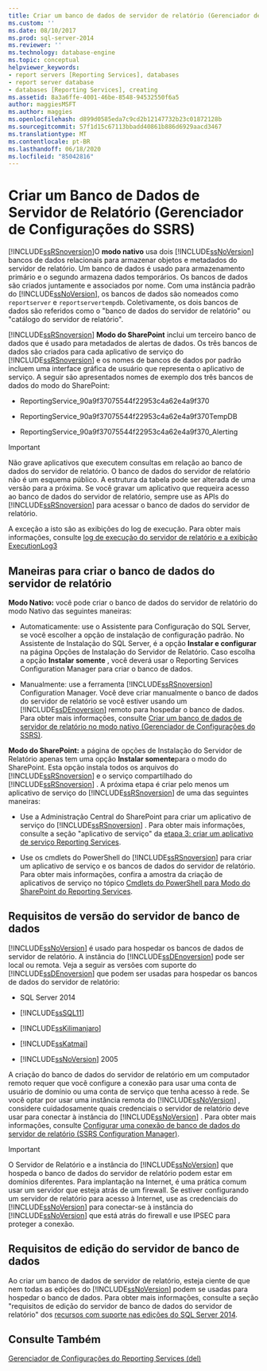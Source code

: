 ```yaml
---
title: Criar um banco de dados de servidor de relatório (Gerenciador de Configurações do SSRS) | Microsoft Docs
ms.custom: ''
ms.date: 08/10/2017
ms.prod: sql-server-2014
ms.reviewer: ''
ms.technology: database-engine
ms.topic: conceptual
helpviewer_keywords:
- report servers [Reporting Services], databases
- report server database
- databases [Reporting Services], creating
ms.assetid: 8a3a6ffe-4001-46be-8548-94532550f6a5
author: maggiesMSFT
ms.author: maggies
ms.openlocfilehash: d899d0585eda7c9cd2b12147732b23c01872128b
ms.sourcegitcommit: 57f1d15c67113bbadd40861b886d6929aacd3467
ms.translationtype: MT
ms.contentlocale: pt-BR
ms.lasthandoff: 06/18/2020
ms.locfileid: "85042816"
---
```

# <a name="create-a-report-server-database--ssrs-configuration-manager"></a>Criar um Banco de Dados de Servidor de Relatório (Gerenciador de Configurações do SSRS)
  [!INCLUDE[ssRSnoversion](../../includes/ssrsnoversion-md.md)]O **modo nativo** usa dois [!INCLUDE[ssNoVersion](../../includes/ssnoversion-md.md)] bancos de dados relacionais para armazenar objetos e metadados do servidor de relatório. Um banco de dados é usado para armazenamento primário e o segundo armazena dados temporários. Os bancos de dados são criados juntamente e associados por nome. Com uma instância padrão do [!INCLUDE[ssNoVersion](../../includes/ssnoversion-md.md)], os bancos de dados são nomeados como `reportserver` e `reportservertempdb`. Coletivamente, os dois bancos de dados são referidos como o "banco de dados do servidor de relatório" ou "catálogo do servidor de relatório".  
  
 [!INCLUDE[ssRSnoversion](../../includes/ssrsnoversion-md.md)] **Modo do SharePoint** inclui um terceiro banco de dados que é usado para metadados de alertas de dados. Os três bancos de dados são criados para cada aplicativo de serviço do [!INCLUDE[ssRSnoversion](../../includes/ssrsnoversion-md.md)] e os nomes de bancos de dados por padrão incluem uma interface gráfica de usuário que representa o aplicativo de serviço. A seguir são apresentados nomes de exemplo dos três bancos de dados do modo do SharePoint:  
  
-   ReportingService_90a9f37075544f22953c4a62e4a9f370  
  
-   ReportingService_90a9f37075544f22953c4a62e4a9f370TempDB  
  
-   ReportingService_90a9f37075544f22953c4a62e4a9f370_Alerting  
  
> [!IMPORTANT]  
>  Não grave aplicativos que executem consultas em relação ao banco de dados do servidor de relatório. O banco de dados do servidor de relatório não é um esquema público. A estrutura da tabela pode ser alterada de uma versão para a próxima. Se você gravar um aplicativo que requeira acesso ao banco de dados do servidor de relatório, sempre use as APIs do [!INCLUDE[ssRSnoversion](../../includes/ssrsnoversion-md.md)] para acessar o banco de dados do servidor de relatório.  
>   
>  A exceção a isto são as exibições do log de execução. Para obter mais informações, consulte [log de execução do servidor de relatório e a exibição ExecutionLog3](../../reporting-services/report-server/report-server-executionlog-and-the-executionlog3-view.md)  
  
## <a name="ways-to-create-the-report-server-database"></a>Maneiras para criar o banco de dados do servidor de relatório  
 **Modo Nativo:** você pode criar o banco de dados do servidor de relatório do modo Nativo das seguintes maneiras:  
  
-   Automaticamente: use o Assistente para Configuração do SQL Server, se você escolher a opção de instalação de configuração padrão. No Assistente de Instalação do SQL Server, é a opção **Instalar e configurar** na página Opções de Instalação do Servidor de Relatório. Caso escolha a opção **Instalar somente** , você deverá usar o Reporting Services Configuration Manager para criar o banco de dados.  
  
-   Manualmente: use a ferramenta [!INCLUDE[ssRSnoversion](../../includes/ssrsnoversion-md.md)] Configuration Manager. Você deve criar manualmente o banco de dados do servidor de relatório se você estiver usando um [!INCLUDE[ssDEnoversion](../../includes/ssdenoversion-md.md)] remoto para hospedar o banco de dados. Para obter mais informações, consulte [Criar um banco de dados de servidor de relatório no modo nativo &#40;Gerenciador de Configurações do SSRS&#41;](../../reporting-services/install-windows/ssrs-report-server-create-a-native-mode-report-server-database.md).  
  
 **Modo do SharePoint:** a página de opções de Instalação do Servidor de Relatório apenas tem uma opção **Instalar somente**para o modo do SharePoint. Esta opção instala todos os arquivos do [!INCLUDE[ssRSnoversion](../../includes/ssrsnoversion-md.md)] e o serviço compartilhado do [!INCLUDE[ssRSnoversion](../../includes/ssrsnoversion-md.md)] . A próxima etapa é criar pelo menos um aplicativo de serviço do [!INCLUDE[ssRSnoversion](../../includes/ssrsnoversion-md.md)] de uma das seguintes maneiras:  
  
-   Use a Administração Central do SharePoint para criar um aplicativo de serviço do [!INCLUDE[ssRSnoversion](../../includes/ssrsnoversion-md.md)] . Para obter mais informações, consulte a seção "aplicativo de serviço" da [etapa 3: criar um aplicativo de serviço Reporting Services](../../../2014/sql-server/install/install-reporting-services-sharepoint-mode-for-sharepoint-2013.md#bkmk_create_serrviceapplication).  
  
-   Use os cmdlets do PowerShell do [!INCLUDE[ssRSnoversion](../../includes/ssrsnoversion-md.md)] para criar um aplicativo de serviço e os bancos de dados do servidor de relatório. Para obter mais informações, confira a amostra da criação de aplicativos de serviço no tópico [Cmdlets do PowerShell para Modo do SharePoint do Reporting Services](../../../2014/reporting-services/powershell-cmdlets-for-reporting-services-sharepoint-mode.md).  
  
## <a name="database-server-version-requirements"></a>Requisitos de versão do servidor de banco de dados  
 [!INCLUDE[ssNoVersion](../../includes/ssnoversion-md.md)] é usado para hospedar os bancos de dados de servidor de relatório. A instância do [!INCLUDE[ssDEnoversion](../../includes/ssdenoversion-md.md)] pode ser local ou remota. Veja a seguir as versões com suporte do [!INCLUDE[ssDEnoversion](../../includes/ssdenoversion-md.md)] que podem ser usadas para hospedar os bancos de dados do servidor de relatório:  
  
- SQL Server 2014
  
-   [!INCLUDE[ssSQL11](../../includes/sssql11-md.md)]  
  
-   [!INCLUDE[ssKilimanjaro](../../includes/sskilimanjaro-md.md)]  
  
-   [!INCLUDE[ssKatmai](../../includes/sskatmai-md.md)]  
  
-   [!INCLUDE[ssNoVersion](../../includes/ssnoversion-md.md)] 2005  
  
 A criação do banco de dados do servidor de relatório em um computador remoto requer que você configure a conexão para usar uma conta de usuário de domínio ou uma conta de serviço que tenha acesso à rede. Se você optar por usar uma instância remota do [!INCLUDE[ssNoVersion](../../includes/ssnoversion-md.md)] , considere cuidadosamente quais credenciais o servidor de relatório deve usar para conectar à instância do [!INCLUDE[ssNoVersion](../../includes/ssnoversion-md.md)] . Para obter mais informações, consulte [Configurar uma conexão de banco de dados do servidor de relatório &#40;SSRS Configuration Manager&#41;](../../../2014/sql-server/install/configure-a-report-server-database-connection-ssrs-configuration-manager.md).  
  
> [!IMPORTANT]  
>  O Servidor de Relatório e a instância do [!INCLUDE[ssNoVersion](../../includes/ssnoversion-md.md)] que hospeda o banco de dados do servidor de relatório podem estar em domínios diferentes. Para implantação na Internet, é uma prática comum usar um servidor que esteja atrás de um firewall. Se estiver configurando um servidor de relatório para acesso à Internet, use as credenciais do [!INCLUDE[ssNoVersion](../../includes/ssnoversion-md.md)] para conectar-se à instância do [!INCLUDE[ssNoVersion](../../includes/ssnoversion-md.md)] que está atrás do firewall e use IPSEC para proteger a conexão.  
  
## <a name="database-server-edition-requirements"></a>Requisitos de edição do servidor de banco de dados  
 Ao criar um banco de dados de servidor de relatório, esteja ciente de que nem todas as edições do [!INCLUDE[ssNoVersion](../../includes/ssnoversion-md.md)] podem se usadas para hospedar o banco de dados. Para obter mais informações, consulte a seção "requisitos de edição do servidor de banco de dados do servidor de relatório" dos [recursos com suporte nas edições do SQL Server 2014](../../../2014/getting-started/features-supported-by-the-editions-of-sql-server-2014.md).  
  
## <a name="see-also"></a>Consulte Também  
 [Gerenciador de Configurações do Reporting Services &#40;del&#41;](https://docs.microsoft.com/sql/sql-server/install/reporting-services-configuration-manager-native-mode)  
  
  
